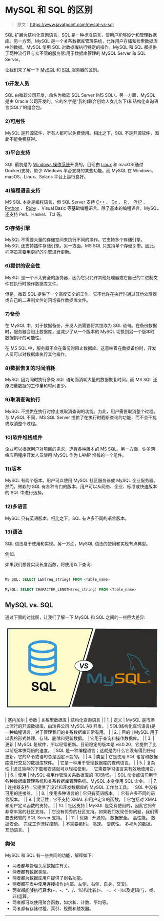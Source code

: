 # MySQL 和 SQL 的区别

> 原文：<https://www.javatpoint.com/mysql-vs-sql>

SQL 扩展为结构化查询语言。SQL 是一种标准语言，使用户能够设计和管理数据库。另一方面，MySQL 是一个关系数据库管理系统，允许用户存储和检索数据库中的数据。MySQL 使用 SQL 对数据库执行特定的操作。MySQL 和 SQL 都提供了两种流行且与众不同的服务器:用于数据库管理的 MySQL Server 和 SQL Server。

让我们来了解一下 [MySQL](https://www.javatpoint.com/mysql-tutorial) 和 [SQL](https://www.javatpoint.com/sql-tutorial) 服务器的区别。

### 1)开发人员

SQL 由微软公司开发，命名为微软 SQL Server (MS SQL)。另一方面，MySQL 是由 Oracle 公司开发的。它的名字是“我的(联合创始人女儿名下)和结构化查询语言(SQL)”的组合包。

### 2)可用性

MySQL 是开源软件，所有人都可以免费使用。相比之下，SQL 不是开源软件，因此不能免费获得。

### 3)平台支持

SQL 最初是为 [Windows 操作系统](https://www.javatpoint.com/windows)开发的。目前由 [Linux](https://www.javatpoint.com/linux-tutorial) 和 macOS(通过 Docker)支持，缺少 Windows 平台支持的某些功能。而 MySQL 在 Windows、macOS、Linux、Solaris 平台上运行良好。

### 4)编程语言支持

MS SQL 本身是编程语言，但 SQL Server 支持 [C++](https://www.javatpoint.com/cpp-tutorial) 、 [Go](https://www.javatpoint.com/go-tutorial) 、 [R](https://www.javatpoint.com/r-tutorial) 、 [PHP](https://www.javatpoint.com/php-tutorial) 、 [Python](https://www.javatpoint.com/python-tutorial) 、 [Ruby](https://www.javatpoint.com/ruby-tutorial) 、Visual Basic 等基础编程语言。除了基本的编程语言，MySQL 还支持 Perl、Haskel、Tcl 等。

### 5)存储引擎

MySQL 不需要大量的存储空间来执行不同的操作。它支持多个存储引擎。MySQL 还支持插件存储引擎。另一方面，MS SQL 只支持单个存储引擎。因此，程序员需要用更好的引擎进行更新。

### 6)提供的安全性

MySQL 是一个不太安全的服务器，因为它只允许其他处理器或它自己的二进制文件在执行时操作数据库文件。

但是，微软 SQL 提供了一个高度安全的工作。它不允许在执行时通过其他处理器或自己的二进制文件访问或操作数据库文件。

### 7)备份

在 MySQL 中，对于数据备份，开发人员需要将其提取为 SQL 语句。在备份数据时，服务器会阻止数据库，这减少了从一个版本的 MySQL 切换到另一个版本时数据损坏的可能性。

在 MS SQL 中，服务器不会在备份时阻止数据库。这意味着在数据备份时，开发人员可以对数据库执行其他操作。

### 8)数据恢复的时间消耗

MySQL 因为同时执行多条 SQL 语句而消耗大量的数据恢复时间，而 MS SQL 还原海量数据的工作量和时间更少。

### 9)取消查询执行

MySQL 不提供在执行时停止或取消查询的功能。为此，用户需要取消整个过程。与 MySQL 不同，MS SQL Server 提供了在执行时截断查询的功能，而不会干扰或取消整个过程。

### 10)软件堆栈组件

企业可以根据用户对项目的需求，选择各种版本的 MS SQL。另一方面，许多网络应用程序开发人员使用 MySQL 作为 LAMP 堆栈的一个组件。

### 11)版本

MySQL 有两个版本。用户可以使用 MySQL 社区服务器或 MySQL 企业服务器。然而，微软的 SQL 有各种专门的版本。用户可以从网络、企业、标准或快速版本的 SQL 中进行选择。

### 12)多语言

MySQL 只有英语版本。相比之下，SQL 有许多不同的语言版本。

### 13)语法

SQL 语法易于使用和实现。另一方面，MySQL 语法的使用和实现有点典型。

例如，

如果我们想要实现长度函数，将使用以下查询:

```sql

MS SQL: SELECT LEN(req_string) FROM <Table_name>

MySQL: SELECT CHARACTER_LENGTH(req_string) FROM <Table_name>

```

## MySQL vs. SQL

通过下面的对比图，让我们了解一下 MySQL 和 SQL 之间的一些巨大差异:

![MySQL vs. SQL](img/f5711e88e191e0b5e991457c851e36b3.png)

| 塞内加尔 | 参数 | 关系型数据库 | 结构化查询语言 |
| 1. | 定义 | MySQL 是市场上流行的开源数据库，由瑞典公司 MySQL AB 开发。 | SQL(结构化查询语言)是一种编程语言，对于管理我们的关系数据库非常有用。 |
| 2. | 目的 | MySQL 用于以表格形式处理、存储、删除和更新数据。 | 它用于查询和操作数据库。 |
| 3. | 更新 | MySQL 是软件，所以经常更新。目前稳定的版本是 v8.0.20，它提供了比以前版本快两倍的速度。 | SQL 是一种编程语言；这就是为什么它没有得到任何更新。它的命令或语句总是固定不变的。 |
| 4. | 类型 | 它是使用 SQL 语言和数据库进行交互的数据库软件。 | 它是一种用于管理数据库的查询语言。 |
| 5. | 复杂性 | 通过简单的下载和安装就可以轻松使用。 | 它需要学习语言来有效地使用它。 |
| 6. | 使用 | MySQL 被用作管理关系数据库的 RDBMS。 | SQL 命令或语句用于各种数据库管理系统和关系数据库管理系统。MySQL 本身使用 SQL 命令。 |
| 7. | 连接器支持 | 它提供了设计和开发数据库的 MySQL 工作台工具。 | SQL 中没有可用的连接器。 |
| 8. | 使用多种语言的 | 它只有英语版本。 | 它有许多不同的语言版本。 |
| 9. | 灵活性 | 它不支持 XMAL 和用户定义的函数。 | 它包括对 XMAL 和用户定义函数的支持。 |
| 10. | 社区支持 | MySQL 是免费使用的，因此它拥有非常丰富的社区支持。 | 它没有优秀的社区支持。如果我们发现任何问题，我们需要去微软的 SQL Server 支持。 |
| 11. | 优势 | 开源的。
数据安全。
高性能。
数据安全。
完成工作流程控制。 | 不需要编码。
高速。
便携性。
多视角的数据。
互动语言。 |

### 类似

MySQL 和 SQL 有一些共同的功能，解释如下:

*   两者都与管理关系数据库有关。
*   两者都有数据类型。
*   两者都为数据库用户提供了别名功能。
*   两者都在表中使用连接操作(内部、左侧、右侧、自身、交叉)。
*   两者都能够执行算术(+、-、*、/、%)和比较(>、 =、< =)以及逻辑(与、或、非)运算。
*   两者都可以使用聚合函数，如求和、计数、平均等。
*   两者都有存储过程、索引、视图和触发器。

* * *